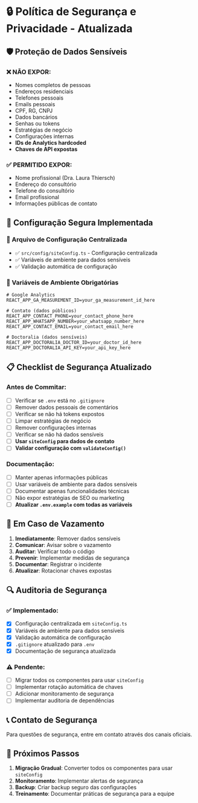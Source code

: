 # 🔒 Política de Segurança e Privacidade - Atualizada

## 🛡️ Proteção de Dados Sensíveis

### ❌ NÃO EXPOR:
- Nomes completos de pessoas
- Endereços residenciais
- Telefones pessoais
- Emails pessoais
- CPF, RG, CNPJ
- Dados bancários
- Senhas ou tokens
- Estratégias de negócio
- Configurações internas
- **IDs de Analytics hardcoded**
- **Chaves de API expostas**

### ✅ PERMITIDO EXPOR:
- Nome profissional (Dra. Laura Thiersch)
- Endereço do consultório
- Telefone do consultório
- Email profissional
- Informações públicas de contato

## 🔧 Configuração Segura Implementada

### 📁 Arquivo de Configuração Centralizada
- ✅ `src/config/siteConfig.ts` - Configuração centralizada
- ✅ Variáveis de ambiente para dados sensíveis
- ✅ Validação automática de configuração

### 🔐 Variáveis de Ambiente Obrigatórias
```env
# Google Analytics
REACT_APP_GA_MEASUREMENT_ID=your_ga_measurement_id_here

# Contato (dados públicos)
REACT_APP_CONTACT_PHONE=your_contact_phone_here
REACT_APP_WHATSAPP_NUMBER=your_whatsapp_number_here
REACT_APP_CONTACT_EMAIL=your_contact_email_here

# Doctoralia (dados sensíveis)
REACT_APP_DOCTORALIA_DOCTOR_ID=your_doctor_id_here
REACT_APP_DOCTORALIA_API_KEY=your_api_key_here
```

## 📋 Checklist de Segurança Atualizado

### Antes de Commitar:
- [ ] Verificar se `.env` está no `.gitignore`
- [ ] Remover dados pessoais de comentários
- [ ] Verificar se não há tokens expostos
- [ ] Limpar estratégias de negócio
- [ ] Remover configurações internas
- [ ] Verificar se não há dados sensíveis
- [ ] **Usar `siteConfig` para dados de contato**
- [ ] **Validar configuração com `validateConfig()`**

### Documentação:
- [ ] Manter apenas informações públicas
- [ ] Usar variáveis de ambiente para dados sensíveis
- [ ] Documentar apenas funcionalidades técnicas
- [ ] Não expor estratégias de SEO ou marketing
- [ ] **Atualizar `.env.example` com todas as variáveis**

## 🚨 Em Caso de Vazamento

1. **Imediatamente**: Remover dados sensíveis
2. **Comunicar**: Avisar sobre o vazamento
3. **Auditar**: Verificar todo o código
4. **Prevenir**: Implementar medidas de segurança
5. **Documentar**: Registrar o incidente
6. **Atualizar**: Rotacionar chaves expostas

## 🔍 Auditoria de Segurança

### ✅ Implementado:
- [x] Configuração centralizada em `siteConfig.ts`
- [x] Variáveis de ambiente para dados sensíveis
- [x] Validação automática de configuração
- [x] `.gitignore` atualizado para `.env`
- [x] Documentação de segurança atualizada

### ⚠️ Pendente:
- [ ] Migrar todos os componentes para usar `siteConfig`
- [ ] Implementar rotação automática de chaves
- [ ] Adicionar monitoramento de segurança
- [ ] Implementar auditoria de dependências

## 📞 Contato de Segurança

Para questões de segurança, entre em contato através dos canais oficiais.

## 🔄 Próximos Passos

1. **Migração Gradual**: Converter todos os componentes para usar `siteConfig`
2. **Monitoramento**: Implementar alertas de segurança
3. **Backup**: Criar backup seguro das configurações
4. **Treinamento**: Documentar práticas de segurança para a equipe 